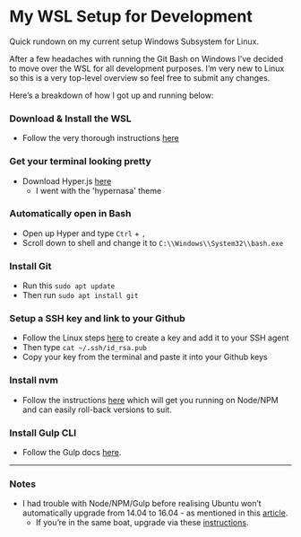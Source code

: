 # My WSL Setup for Development
Quick rundown on my current setup  Windows Subsystem for Linux.


After a few headaches with running the Git Bash on Windows I’ve decided to move over the WSL for all development purposes. I’m very new to Linux so this is a very top-level overview so feel free to submit any changes.

Here’s a breakdown of how I got up and running below:



### Download & Install the WSL
- Follow the very thorough instructions [here](https://msdn.microsoft.com/en-au/commandline/wsl/install_guide)



### Get your terminal looking pretty
- Download Hyper.js [here](https://hyper.is/)
  - I went with the 'hypernasa' theme



### Automatically open in Bash
- Open up Hyper and type `Ctrl` + `,`
- Scroll down to shell and change it to `C:\\Windows\\System32\\bash.exe`



### Install Git
- Run this `sudo apt update`
- Then run `sudo apt install git`



### Setup a SSH key and link to your Github
- Follow the Linux steps [here](https://help.github.com/articles/generating-a-new-ssh-key-and-adding-it-to-the-ssh-agent/#platform-linux) to create a key and add it to your SSH agent
- Then type `cat ~/.ssh/id_rsa.pub`
- Copy your key from the terminal and paste it into your Github keys



### Install nvm
- Follow the instructions [here](https://gist.github.com/micahgodbolt/8b9a338c8bab7bc147975646ea20826c) which will get you running on Node/NPM and can easily roll-back versions to suit.



### Install Gulp CLI
- Follow the Gulp docs [here](https://github.com/gulpjs/gulp/blob/master/docs/getting-started.md).


---

### Notes
- I had trouble with Node/NPM/Gulp before realising Ubuntu won’t automatically upgrade from 14.04 to 16.04 - as mentioned in this [article](https://blogs.msdn.microsoft.com/commandline/2017/04/11/windows-10-creators-update-whats-new-in-bashwsl-windows-console/).
  - If you’re in the same boat, upgrade via these [instructions](https://help.ubuntu.com/lts/serverguide/installing-upgrading.html).

